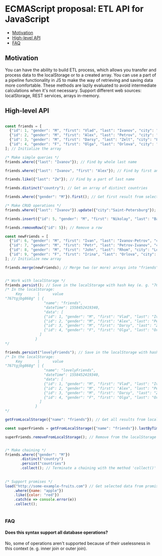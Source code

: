 # ECMAScript proposal: ETL API for JavaScript
- [Motivation](#motivation)
- [High-level API](#high-level-api)
- [FAQ](#faq)

## Motivation

You can have the ability to build ETL process, which allows you transfer and process data to the localStorage or to a created array. You can use a part of a pipeline funсtionality in JS to make the way of retrieving and saving data more comfortable. These methods are lazily evaluated to avoid intermediate calculations when it's not necessary. Support different web sources: localStorage, REST services, arrays in-memory.

## High-level API

```js

const friends = [
  {"id": 1, "gender": "M", "first": "Vlad", "last": "Ivanov", "city": "Moscow", "country": "Russia"},
  {"id": 2, "gender": "M", "first": "Alex", "last": "Petrov", "city": "Saint-Petersburg", "country": "Russia"},
  {"id": 3, "gender": "M", "first": "Darsy", "last": "Zelt", "city": "Los-Angeles", "country": "USA"},
  {"id": 4, "gender": "F", "first": "Olga", "last": "Orlova", "city": "Ufa", "country": "Russia"} 
]; // Initialize the array

/* Make simple queries */
friends.where({"last": "Ivanov"}); // Find by whole last name

friends.where({"last": "Ivanov", "first": "Alex"}); // Find by first and last name

friends.like({"last": "Ze"}); // Find by a part of last name

friends.distinct("country"); // Get an array of distinct countries

friends.where({"gender": "M"}).first(); // Get first result from selection

/* Make CRUD operations */
friends.where({"last": "Ivanov"}).update({"city":"Saint-Petersburg"}); // Update data

friends.insert({"id": 5, "gender": "M", "first": "Nikolay", "last": "Basin", "city": "Washington", "country": "USA"}); // Insert a row

friends.removeRow({"id": 5}); // Remove a row

const newFriends = [
  {"id": 6, "gender": "M", "first": "Ivan", "last": "Ivanov-Petrov", "city": "Moscow", "country": "Russia"},
  {"id": 7, "gender": "M", "first": "Petr", "last": "Petrov-Ivanov", "city": "Saint-Petersburg", "country": "Russia"},
  {"id": 8, "gender": "M", "first": "John", "last": "Rhom", "city": "Los-Angeles", "country": "USA"},
  {"id": 9, "gender": "F", "first": "Irina", "last": "Orlova", "city": "Ufa", "country": "Russia"} 
]; // Initialize new array

friends.merge(newFriends); // Merge two (or more) arrays into "friends" array


/* Work with localStorage */
friends.persist(); // Save in the localStorage with hash key (e. g. "767tgjbg868g")
/* In the localStorage:
     Key       |      value
"767tgjbg868g" | {
                  "name": "friends",
                  "dateTime": 1558452419340,
                  "data": [
                  {"id": 1, "gender": "M", "first": "Vlad", "last": "Ivanov", "city": "Moscow", "country": "Russia"},
                  {"id": 2, "gender": "M", "first": "Alex", "last": "Petrov", "city": "Saint-Petersburg", "country": "Russia"},
                  {"id": 3, "gender": "M", "first": "Darsy", "last": "Zelt", "city": "Los-Angeles", "country": "USA"},
                  {"id": 4, "gender": "F", "first": "Olga", "last": "Orlova", "city": "Ufa", "country": "Russia"} 
                ]
              }
*/

friends.persist("lovelyFriends"); // Save in the localStorage with hash key (e. g. "767tgjbg868g") and with name "lovelyFriends"
/* In the localStorage:
     Key       |      value
"767tgjbg868g" | {
                  "name": "lovelyFriends",
                  "dateTime": 1558452419340,
                  "data": [
                  {"id": 1, "gender": "M", "first": "Vlad", "last": "Ivanov", "city": "Moscow", "country": "Russia"},
                  {"id": 2, "gender": "M", "first": "Alex", "last": "Petrov", "city": "Saint-Petersburg", "country": "Russia"},
                  {"id": 3, "gender": "M", "first": "Darsy", "last": "Zelt", "city": "Los-Angeles", "country": "USA"},
                  {"id": 4, "gender": "F", "first": "Olga", "last": "Orlova", "city": "Ufa", "country": "Russia"} 
                ]
              }
*/

getFromLocalStorage({"name": "friends"}); // Get all results from localStorage with name "friends"

const superFriends = getFromLocalStorage({"name": "friends"}).lastByTime(); // Get last in time result from localStorage with name "friends"

superFriends.removeFromLocalStorage(); // Remove from the localStorage


/* Make chaining */
friends.where({"gender": "M"})
       .distinct("country")
       .persist("countries")
       .collect(); // Terminate a chaining with the method 'collect()'
       
       
/* Support promises */
load("http://some-example-fruits.com") // Get selected data from promise
    .where({name: "apple"})
    .like({color: "red"})
    .catch(e => console.error(e))
    .collect();
  
```

### FAQ
#### Does this syntax support all database operations?

No, some of operations aren't supported because of their uselessness in this context (e. g. inner join or outer join).
